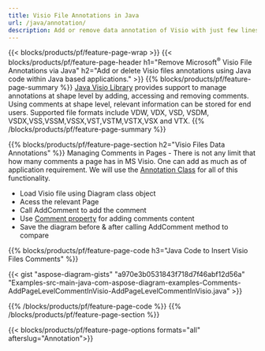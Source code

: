```yaml
---
title: Visio File Annotations in Java
url: /java/annotation/
description: Add or remove data annotation of Visio with just few lines of Java code.
---
```


{{< blocks/products/pf/feature-page-wrap >}}
{{< blocks/products/pf/feature-page-header h1="Remove Microsoft<sup>&reg;</sup> Visio File Annotations via Java" h2="Add or delete Visio files annotations using Java code within Java based applications." >}}
{{% blocks/products/pf/feature-page-summary %}}
[Java Visio Library](/diagram/java/) provides support to manage annotations at shape level by adding, accessing and removing comments. Using comments at shape level, relevant information can be stored for end users. Supported file formats include VDW, VDX, VSD, VSDM, VSDX,VSS,VSSM,VSSX,VST,VSTM,VSTX,VSX and VTX.
{{% /blocks/products/pf/feature-page-summary  %}}

{{% blocks/products/pf/feature-page-section  h2="Visio Files Data Annotations" %}}
Managing Comments in Pages - There is not any limit that how many comments a page has in MS Visio. One can add as much as of application requirement. We will use the [Annotation Class](https://apireference.aspose.com/diagram/java/com.aspose.diagram/annotation) for all of this functionality.

+  Load Visio file using Diagram class object
+  Acess the relevant Page 
+  Call AddComment to add the comment
+  Use [Comment property](https://apireference.aspose.com/diagram/java/com.aspose.diagram/annotation#Comment) for adding comments content 
+  Save the diagram before & after calling AddComment method to compare

{{% blocks/products/pf/feature-page-code h3="Java Code to  Insert Visio Files Comments" %}}

{{< gist "aspose-diagram-gists" "a970e3b0531843f718d7f46abf12d56a" "Examples-src-main-java-com-aspose-diagram-examples-Comments-AddPageLevelCommentInVisio-AddPageLevelCommentInVisio.java" >}}

{{% /blocks/products/pf/feature-page-code  %}}
{{% /blocks/products/pf/feature-page-section %}}

{{< blocks/products/pf/feature-page-options formats="all" afterslug="Annotation">}}